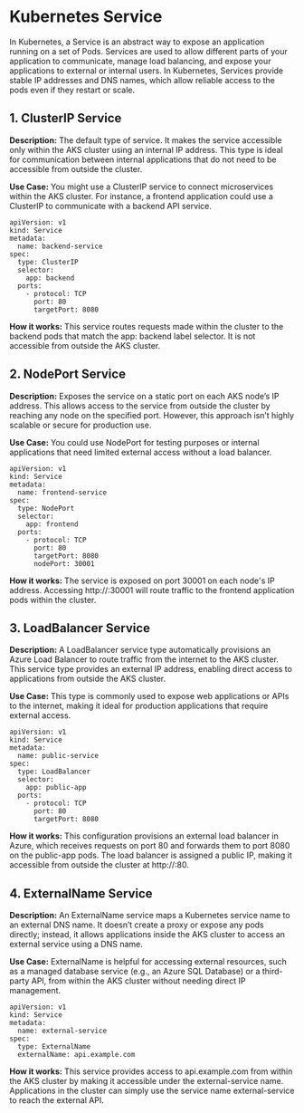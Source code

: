 # Kubernetes Service

In Kubernetes, a Service is an abstract way to expose an application running on a set of Pods. Services are used to allow different parts of your application to communicate, manage load balancing, and expose your applications to external or internal users. In Kubernetes, Services provide stable IP addresses and DNS names, which allow reliable access to the pods even if they restart or scale.

## 1. ClusterIP Service

**Description:** The default type of service. It makes the service accessible only within the AKS cluster using an internal IP address. This type is ideal for communication between internal applications that do not need to be accessible from outside the cluster.

**Use Case:** You might use a ClusterIP service to connect microservices within the AKS cluster. For instance, a frontend application could use a ClusterIP to communicate with a backend API service.

```
apiVersion: v1
kind: Service
metadata:
  name: backend-service
spec:
  type: ClusterIP
  selector:
    app: backend
  ports:
    - protocol: TCP
      port: 80
      targetPort: 8080
```

**How it works:** This service routes requests made within the cluster to the backend pods that match the app: backend label selector. It is not accessible from outside the AKS cluster.

## 2. NodePort Service

**Description:** Exposes the service on a static port on each AKS node’s IP address. This allows access to the service from outside the cluster by reaching any node on the specified port. However, this approach isn’t highly scalable or secure for production use.

**Use Case:** You could use NodePort for testing purposes or internal applications that need limited external access without a load balancer.

```
apiVersion: v1
kind: Service
metadata:
  name: frontend-service
spec:
  type: NodePort
  selector:
    app: frontend
  ports:
    - protocol: TCP
      port: 80
      targetPort: 8080
      nodePort: 30001
```

**How it works:** The service is exposed on port 30001 on each node's IP address. Accessing http://<node-ip>:30001 will route traffic to the frontend application pods within the cluster.

## 3. LoadBalancer Service

**Description:** A LoadBalancer service type automatically provisions an Azure Load Balancer to route traffic from the internet to the AKS cluster. This service type provides an external IP address, enabling direct access to applications from outside the AKS cluster.

**Use Case:** This type is commonly used to expose web applications or APIs to the internet, making it ideal for production applications that require external access.

```
apiVersion: v1
kind: Service
metadata:
  name: public-service
spec:
  type: LoadBalancer
  selector:
    app: public-app
  ports:
    - protocol: TCP
      port: 80
      targetPort: 8080
```

**How it works:** This configuration provisions an external load balancer in Azure, which receives requests on port 80 and forwards them to port 8080 on the public-app pods. The load balancer is assigned a public IP, making it accessible from outside the cluster at http://<external-ip>:80.

## 4. ExternalName Service

**Description:** An ExternalName service maps a Kubernetes service name to an external DNS name. It doesn’t create a proxy or expose any pods directly; instead, it allows applications inside the AKS cluster to access an external service using a DNS name.

**Use Case:** ExternalName is helpful for accessing external resources, such as a managed database service (e.g., an Azure SQL Database) or a third-party API, from within the AKS cluster without needing direct IP management.

```
apiVersion: v1
kind: Service
metadata:
  name: external-service
spec:
  type: ExternalName
  externalName: api.example.com
```

**How it works:** This service provides access to api.example.com from within the AKS cluster by making it accessible under the external-service name. Applications in the cluster can simply use the service name external-service to reach the external API.
